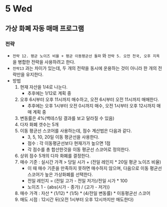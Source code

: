 # 5 Wed

## 가상 화폐 자동 매매 프로그램

### 전략

* `전략 12. 평균 노이즈 비율 + 평균 이동평균선 돌파` 와 `전략 5. 오전 천국, 오후 지옥` 을 병합한 전략을 사용하려고 한다.
* `전략13` 과는 차이가 있는데, 두 개의 전략을 동시에 운용하는 것이 아니라 한 개의 전략만을 유지한다.
* 방법
  1. 현재 자산을 1/4로 나눈다.
     * 추후에는 1/12로 계획 중
  2. 오후 6시부터 오후 11시까지 매수하고, 오전 6시부터 오전 11시까지 매매한다.
     * 추후에는 오후 1시부터 오전 0시까지 매수, 오전 1시부터 오후 12시까지 매매 계획 중
  3. 변동률은 4%\(백테스팅 결과를 보고 달라질 수 있음\)
  4. 다자 화폐 갯수는 5개
  5. 이동 평균선 스코어를 사용하는데, 점수 계산법은 다음과 같다.
     * 3, 5, 10, 20일 이동 평균선을 사용한다.
     * 점수 : 각 이동평균선보다 현재가가 높으면 1점
     * 각 점수를 총 합산한것을 이동 평균선 스코어로 정의한다.
  6. 상위 점수 5개의 다자 화폐를 결정한다.
  7. 매수 기준 : 실시간 가격 &gt; 당일 시가 + \(전일 레인지 \* 20일 평균 노이즈 비율\)
     * 이 때 매수 기준을 만족하지 못하면 매수하지 않으며, 다음으로 이동 평균선 스코어가 높은 가상화폐를 선택한다.
     * 전일 레인지 = \(전일 고가 - 전일 저가\)/전일 시가 \* 100
     * 노이즈 1 - {abs\(시가 - 종가\) / \(고가 - 저가\)}
  8. 매수 가격 : 자산 \* \(1/12\) \* \(1/5\) \* \(4/전일 변동률\) \* 이동평균선 스코어
  9. 매도 시점 : 12시간 뒤\(오전 1시부터 오후 12시까지만 매도한다\)



